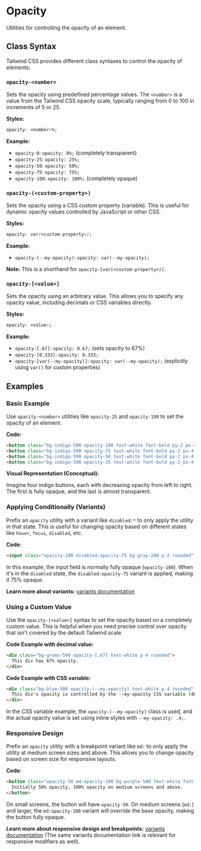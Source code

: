 # Opacity

Utilities for controlling the opacity of an element.

## Class Syntax

Tailwind CSS provides different class syntaxes to control the opacity of elements:

### `opacity-<number>`

Sets the opacity using predefined percentage values. The `<number>` is a value from the Tailwind CSS opacity scale, typically ranging from 0 to 100 in increments of 5 or 25.

**Styles:**

```css
opacity: <number>%;
```

**Example:**

- `opacity-0`:  `opacity: 0%;` (completely transparent)
- `opacity-25`: `opacity: 25%;`
- `opacity-50`: `opacity: 50%;`
- `opacity-75`: `opacity: 75%;`
- `opacity-100`: `opacity: 100%;` (completely opaque)

### `opacity-(<custom-property>)`

Sets the opacity using a CSS custom property (variable). This is useful for dynamic opacity values controlled by JavaScript or other CSS.

**Styles:**

```css
opacity: var(<custom-property>);
```

**Example:**

- `opacity-(--my-opacity)`: `opacity: var(--my-opacity);`

**Note:** This is a shorthand for `opacity-[var(<custom-property>)]`.

### `opacity-[<value>]`

Sets the opacity using an arbitrary value. This allows you to specify any opacity value, including decimals or CSS variables directly.

**Styles:**

```css
opacity: <value>;
```

**Example:**

- `opacity-[.67]`: `opacity: 0.67;` (sets opacity to 67%)
- `opacity-[0.333]`: `opacity: 0.333;`
- `opacity-[var(--my-opacity)]`: `opacity: var(--my-opacity);` (explicitly using `var()` for custom properties)

## Examples

### Basic Example

Use `opacity-<number>` utilities like `opacity-25` and `opacity-100` to set the opacity of an element:

**Code:**

```html
<button class="bg-indigo-500 opacity-100 text-white font-bold py-2 px-4 rounded">opacity-100</button>
<button class="bg-indigo-500 opacity-75 text-white font-bold py-2 px-4 rounded">opacity-75</button>
<button class="bg-indigo-500 opacity-50 text-white font-bold py-2 px-4 rounded">opacity-50</button>
<button class="bg-indigo-500 opacity-25 text-white font-bold py-2 px-4 rounded">opacity-25</button>
```

**Visual Representation (Conceptual):**

Imagine four indigo buttons, each with decreasing opacity from left to right. The first is fully opaque, and the last is almost transparent.

### Applying Conditionally (Variants)

Prefix an `opacity` utility with a variant like `disabled:*` to only apply the utility in that state. This is useful for changing opacity based on different states like `hover`, `focus`, `disabled`, etc.

**Code:**

```html
<input class="opacity-100 disabled:opacity-75 bg-gray-200 p-2 rounded" type="text" placeholder="Input field" disabled />
```

In this example, the input field is normally fully opaque (`opacity-100`). When it's in the `disabled` state, the `disabled:opacity-75` variant is applied, making it 75% opaque.

**Learn more about variants:** [variants documentation](https://tailwindcss.com/docs/hover-focus-and-other-states)

### Using a Custom Value

Use the `opacity-[<value>]` syntax to set the opacity based on a completely custom value. This is helpful when you need precise control over opacity that isn't covered by the default Tailwind scale.

**Code Example with decimal value:**

```html
<div class="bg-green-500 opacity-[.67] text-white p-4 rounded">
  This div has 67% opacity.
</div>
```

**Code Example with CSS variable:**

```html
<div class="bg-blue-500 opacity-(--my-opacity) text-white p-4 rounded" style="--my-opacity: .4;">
  This div's opacity is controlled by the --my-opacity CSS variable (40%).
</div>
```

In the CSS variable example, the `opacity-(--my-opacity)` class is used, and the actual opacity value is set using inline styles with `--my-opacity: .4;`.

### Responsive Design

Prefix an `opacity` utility with a breakpoint variant like `md:` to only apply the utility at medium screen sizes and above. This allows you to change opacity based on screen size for responsive layouts.

**Code:**

```html
<button class="opacity-50 md:opacity-100 bg-purple-500 text-white font-bold py-2 px-4 rounded">
  Initially 50% opacity, 100% opacity on medium screens and above.
</button>
```

On small screens, the button will have `opacity-50`. On medium screens (`md:`) and larger, the `md:opacity-100` variant will override the base opacity, making the button fully opaque.

**Learn more about responsive design and breakpoints:** [variants documentation](https://tailwindcss.com/docs/hover-focus-and-other-states) (The same variants documentation link is relevant for responsive modifiers as well).
